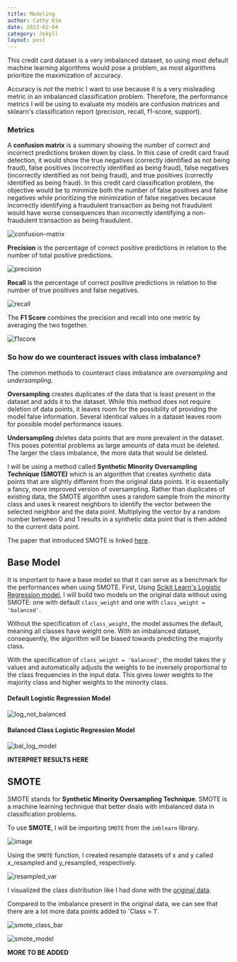 ```yaml
---
title: Modeling
author: Cathy Kim
date: 2023-02-04
category: Jekyll
layout: post
---
```



This credit card dataset is a very imbalanced dataset, so using most default machine learning algorithms would pose a problem, as most algorithms prioritize the maximization of accuracy. 

Accuracy is *not* the metric I want to use because it is a very misleading metric in an imbalanced classification problem. 
Therefore, the performance metrics I will be using to evaluate my models are confusion matrices and sklearn's classification report (precision, recall, f1-score, support). 

### Metrics

A **confusion matrix** is a summary showing the number of correct and incorrect predictions broken down by class. In this case of credit card fraud detection, it would show the true negatives (correctly identified as not being fraud), false positives (incorrectly identified as being fraud), false negatives (incorrectly identified as not being fraud), and true positives (correctly identified as being fraud). In this credit card classification problem, the objective would be to minimize both the number of false positives and false negatives while prioritizing the minimization of false negatives because incorrectly identifying a fraudulent transaction as being not fraudulent would have worse consequences than incorrectly identifying a non-fraudulent transaction as being fraudulent. 

![confusion-matrix](https://user-images.githubusercontent.com/86743951/222971527-3b6fa067-0b41-490c-8df2-4165b7b2d008.jpg)

**Precision** is the percentage of correct positive predictions in relation to the number of total positive predictions.

![precision](https://user-images.githubusercontent.com/86743951/222973674-e52b64a9-f80f-494f-8978-8d93cffd601e.jpg)


**Recall** is the percentage of correct positive predictions in relation to the number of true positives and false negatives.

![recall](https://user-images.githubusercontent.com/86743951/222973695-6e8f445d-05be-4124-888f-438c2c9820f2.jpg)


The **F1 Score** combines the precision and recall into one metric by averaging the two together. 

![f1score](https://user-images.githubusercontent.com/86743951/222973712-ad6c41f8-63a8-47ec-a1c2-17318d6af865.jpg)


### So how do we counteract issues with class imbalance?

The common methods to counteract class imbalance are *oversampling* and *undersampling*.

**Oversampling** creates duplicates of the data that is least present in the dataset and adds it to the dataset. While this method does not require deletion of data points, it leaves room for the possibility of providing the model false information. Several identical values in a dataset leaves room for possible model performance issues. 

**Undersampling** deletes data points that are more prevalent in the dataset. This poses potential problems as large amounts of data must be deleted. The larger the class imbalance, the more data that would be deleted.


I will be using a method called **Synthetic Minority Oversampling Technique (SMOTE)** which is an algorithm that creates synthetic data points that are slightly different from the original data points. It is essentially a fancy, more improved version of oversampling. Rather than duplicates of existing data, the SMOTE algorithm uses a random sample from the minority class and uses k nearest neighbors to identify the vector between the selected neighbor and the data point. Multiplying the vector by a random number between 0 and 1 results in a synthetic data point that is then added to the current data point. 

The paper that introduced SMOTE is linked [here](https://www.cs.cmu.edu/afs/cs/project/jair/pub/volume16/chawla02a-html/chawla2002.html).


## Base Model
It is important to have a base model so that it can serve as a benchmark for the performances when using SMOTE.
First, Using [Scikit Learn's Logistic Regression model](https://scikit-learn.org/stable/modules/generated/sklearn.linear_model.LogisticRegression.html), I will build two models on the original data without using SMOTE: one with default `class_weight` and one with `class_weight = 'balanced'`. 

Without the specification of `class_weight`, the model assumes the default, meaning all classes have weight one. With an imbalanced dataset, consequently, the algorithm will be biased towards predicting the majority class.

With the specification of `class_weight = 'balanced'`, the model takes the y values and automatically adjusts the weights to be inversely proportional to the class frequencies in the input data. This gives lower weights to the majority class and higher weights to the minority class.

#### Default Logistic Regression Model
![log_not_balanced](https://user-images.githubusercontent.com/86743951/222561423-70ed48a4-7a4e-4171-ab14-963630b56515.png)

#### Balanced Class Logistic Regression Model
![bal_log_model](https://user-images.githubusercontent.com/86743951/222562080-32a4bf69-9738-4169-8dd9-d4cf3164e8ef.png)

**INTERPRET RESULTS HERE**

## SMOTE
SMOTE stands for **Synthetic Minority Oversampling Technique**. SMOTE is a machine learning technique that better deals with imbalanced data in classification problems. 

To use **SMOTE**, I will be importing ```SMOTE``` from the ```imblearn``` library.

![image](https://user-images.githubusercontent.com/86743951/222567663-5fae926b-f4c5-42cf-a70c-7a64c1b35855.png)

Using the ```SMOTE``` function, I created resample datasets of x and y called x_resampled and y_resampled, respectively.

![resampled_var](https://user-images.githubusercontent.com/86743951/222563661-e34894e7-0b1a-4964-b90b-a56598308810.png)

I visualized the class distribution like I had done with the [original data](https://ckim929.github.io/datascience/jekyll/2023-02-02-eda.html?h=Splitting%20the%20dataset%20into%20train%20and%20test%20data). 

Compared to the imbalance present in the original data, we can see that there are a lot more data points added to 'Class = 1'. 

![smote_class_bar](https://user-images.githubusercontent.com/86743951/222565774-a49c4ca0-5786-498a-82c0-878ae7ab5faa.png)

![smote_model](https://user-images.githubusercontent.com/86743951/222566169-03d57cdd-eda5-4d6d-b8f0-07e6fc0065da.png)

**MORE TO BE ADDED**






